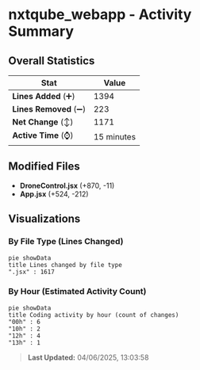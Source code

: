 # nxtqube_webapp - Activity Summary 

## Overall Statistics

| Stat                   | Value                                                             |
| ---------------------- | ----------------------------------------------------------------- |
| **Lines Added** (➕)   | 1394                                          |
| **Lines Removed** (➖) | 223                                        |
| **Net Change** (↕)    | 1171                |
| **Active Time** (⌚)   | 15 minutes |


## Modified Files
- **DroneControl.jsx** (+870, -11)
- **App.jsx** (+524, -212)

## Visualizations

### By File Type (Lines Changed)

```mermaid
pie showData
title Lines changed by file type
".jsx" : 1617
```

### By Hour (Estimated Activity Count)

```mermaid
pie showData
title Coding activity by hour (count of changes)
"00h" : 6
"10h" : 2
"12h" : 4
"13h" : 1
```


> **Last Updated:** 04/06/2025, 13:03:58